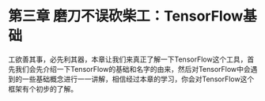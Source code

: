 # 第三章 磨刀不误砍柴工：TensorFlow基础

工欲善其事，必先利其器，本章让我们来真正了解一下TensorFlow这个工具，首先我们会先介绍一下TensorFlow的基础和名字的由来，然后对TensorFlow中会遇到的一些基础概念进行一一讲解，相信经过本章的学习，你会对TensorFlow这个框架有个初步的了解。

